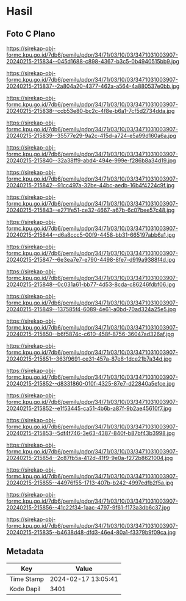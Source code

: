 # Hasil

## Foto C Plano

https://sirekap-obj-formc.kpu.go.id/7db6/pemilu/pdpr/34/71/03/10/03/3471031003907-20240215-215834--045d1688-c898-4367-b3c5-0b4940515bb9.jpg

https://sirekap-obj-formc.kpu.go.id/7db6/pemilu/pdpr/34/71/03/10/03/3471031003907-20240215-215837--2a804a20-4377-462a-a564-4a880537e0bb.jpg

https://sirekap-obj-formc.kpu.go.id/7db6/pemilu/pdpr/34/71/03/10/03/3471031003907-20240215-215838--ccb53e80-bc2c-4f8e-b6a1-7cf5d2734dda.jpg

https://sirekap-obj-formc.kpu.go.id/7db6/pemilu/pdpr/34/71/03/10/03/3471031003907-20240215-215839--35577e29-9a2c-415d-a724-e5a99d160a6a.jpg

https://sirekap-obj-formc.kpu.go.id/7db6/pemilu/pdpr/34/71/03/10/03/3471031003907-20240215-215840--32a38ff9-abd4-494e-999e-f286b8a34d19.jpg

https://sirekap-obj-formc.kpu.go.id/7db6/pemilu/pdpr/34/71/03/10/03/3471031003907-20240215-215842--91cc497a-32be-44bc-aedb-16b4f4224c9f.jpg

https://sirekap-obj-formc.kpu.go.id/7db6/pemilu/pdpr/34/71/03/10/03/3471031003907-20240215-215843--e271fe51-ce32-4667-a67b-6c07bee57c48.jpg

https://sirekap-obj-formc.kpu.go.id/7db6/pemilu/pdpr/34/71/03/10/03/3471031003907-20240215-215844--d6a8ccc5-00f9-4458-bb31-665197abb6a1.jpg

https://sirekap-obj-formc.kpu.go.id/7db6/pemilu/pdpr/34/71/03/10/03/3471031003907-20240215-215847--6e3ea7e7-e790-4498-8fe7-d919a9388f4d.jpg

https://sirekap-obj-formc.kpu.go.id/7db6/pemilu/pdpr/34/71/03/10/03/3471031003907-20240215-215848--0c031a61-bb77-4d53-8cda-c86246fdbf06.jpg

https://sirekap-obj-formc.kpu.go.id/7db6/pemilu/pdpr/34/71/03/10/03/3471031003907-20240215-215849--137585f4-6089-4e61-a0bd-70ad324a25e5.jpg

https://sirekap-obj-formc.kpu.go.id/7db6/pemilu/pdpr/34/71/03/10/03/3471031003907-20240215-215850--b6f5874c-c610-458f-8756-36047ad326af.jpg

https://sirekap-obj-formc.kpu.go.id/7db6/pemilu/pdpr/34/71/03/10/03/3471031003907-20240215-215851--363f9691-ce31-457a-87e8-1dce21b7a34d.jpg

https://sirekap-obj-formc.kpu.go.id/7db6/pemilu/pdpr/34/71/03/10/03/3471031003907-20240215-215852--d8331860-010f-4325-87e7-d22840a5efce.jpg

https://sirekap-obj-formc.kpu.go.id/7db6/pemilu/pdpr/34/71/03/10/03/3471031003907-20240215-215852--e1f53445-ca51-4b6b-a87f-9b2ae45610f7.jpg

https://sirekap-obj-formc.kpu.go.id/7db6/pemilu/pdpr/34/71/03/10/03/3471031003907-20240215-215853--5df4f746-3e63-4387-840f-b87bf43b3998.jpg

https://sirekap-obj-formc.kpu.go.id/7db6/pemilu/pdpr/34/71/03/10/03/3471031003907-20240215-215854--2c87fb5a-412d-41f9-9e0a-f272b8621004.jpg

https://sirekap-obj-formc.kpu.go.id/7db6/pemilu/pdpr/34/71/03/10/03/3471031003907-20240215-215855--44976f55-1713-407b-b242-4997edfb2f5a.jpg

https://sirekap-obj-formc.kpu.go.id/7db6/pemilu/pdpr/34/71/03/10/03/3471031003907-20240215-215856--41c22f34-1aac-4797-9f61-f173a3db6c37.jpg

https://sirekap-obj-formc.kpu.go.id/7db6/pemilu/pdpr/34/71/03/10/03/3471031003907-20240215-215835--b4638d48-dfd3-46e4-80a1-f3379b9f09ca.jpg


## Metadata

| Key        | Value               |
| ---------- | ------------------- |
| Time Stamp | 2024-02-17 13:05:41 |
| Kode Dapil | 3401                |



